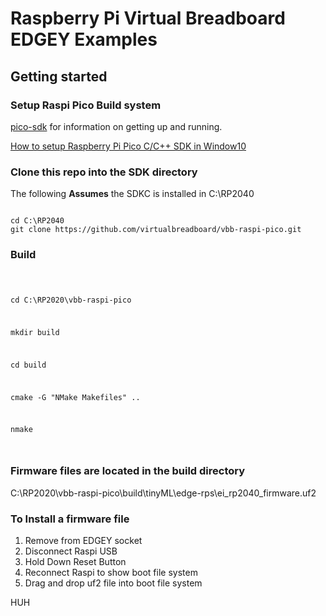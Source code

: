 # Raspberry Pi Virtual Breadboard EDGEY Examples

## Getting started

### Setup Raspi Pico Build system 

[pico-sdk](https://github.com/raspberrypi/pico-sdk) for information on getting up and running.

[How to setup Raspberry Pi Pico C/C++ SDK in Window10](https://www.hackster.io/lawrence-wiznet-io/how-to-setup-raspberry-pi-pico-c-c-sdk-in-window10-f2b816) 

### Clone this repo into the SDK directory

The following **Assumes** the SDKC is installed in C:\RP2040

<code>
cd C:\RP2040
git clone https://github.com/virtualbreadboard/vbb-raspi-pico.git
</code>

### Build 

<code>

cd C:\RP2020\vbb-raspi-pico

mkdir build

cd build

cmake -G "NMake Makefiles" ..

nmake

</code>

### Firmware files are located in the build directory

C:\RP2020\vbb-raspi-pico\build\tinyML\edge-rps\ei_rp2040_firmware.uf2

### To Install a firmware file

1. Remove from EDGEY socket
2. Disconnect Raspi USB
3. Hold Down Reset Button
4. Reconnect Raspi to show boot file system
5. Drag and drop uf2 file into boot file system

HUH